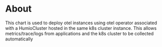 # About

This chart is used to deploy otel instances using otel operator associated
with a HumioCluster hosted in the same k8s cluster instance. This allows
metrics/trace/logs from applications and the k8s cluster to be collected
automatically
